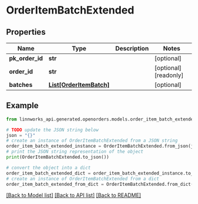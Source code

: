 # OrderItemBatchExtended


## Properties

Name | Type | Description | Notes
------------ | ------------- | ------------- | -------------
**pk_order_id** | **str** |  | [optional] 
**order_id** | **str** |  | [optional] [readonly] 
**batches** | [**List[OrderItemBatch]**](OrderItemBatch.md) |  | [optional] 

## Example

```python
from linnworks_api.generated.openorders.models.order_item_batch_extended import OrderItemBatchExtended

# TODO update the JSON string below
json = "{}"
# create an instance of OrderItemBatchExtended from a JSON string
order_item_batch_extended_instance = OrderItemBatchExtended.from_json(json)
# print the JSON string representation of the object
print(OrderItemBatchExtended.to_json())

# convert the object into a dict
order_item_batch_extended_dict = order_item_batch_extended_instance.to_dict()
# create an instance of OrderItemBatchExtended from a dict
order_item_batch_extended_from_dict = OrderItemBatchExtended.from_dict(order_item_batch_extended_dict)
```
[[Back to Model list]](../README.md#documentation-for-models) [[Back to API list]](../README.md#documentation-for-api-endpoints) [[Back to README]](../README.md)


